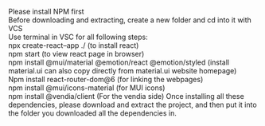 Please install NPM first
<br/>Before downloading and extracting, create a new folder and cd into it with VCS
 <br />Use terminal in VSC for all following steps:
 <br />npx create-react–app ./                                                               (to install react)
 <br />npm start                                                                                    (to view react page in browser)
 <br />npm install @mui/material @emotion/react @emotion/styled  (install material.ui can also copy directly from material.ui website homepage)
 <br />Npm install react-router-dom@6                                             (for linking the webpages) 
 <br />npm install @mui/icons-material                                            (for MUI icons) 
 <br />npm install @vendia/client (For the vendia side)
 Once installing all these dependencies, please download and extract the project, and then put it into the folder you downloaded all the dependencies in.
